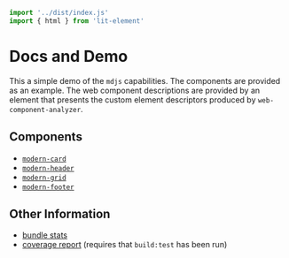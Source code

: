 ```js script
import '../dist/index.js'
import { html } from 'lit-element'
```

# Docs and Demo

This a simple demo of the `mdjs` capabilities. The components are provided as an example. The web component descriptions are provided by an element that presents the custom element descriptors produced by `web-component-analyzer`. 

## Components

* [`modern-card`](modern-card.md)
* [`modern-header`](modern-header.md)
* [`modern-grid`](modern-grid.md)
* [`modern-footer`](modern-footer.md)

## Other Information

* [bundle stats](../dist/stats.html)
* [coverage report](../.coverage/lcov-report/index.html) (requires that `build:test` has been run)
